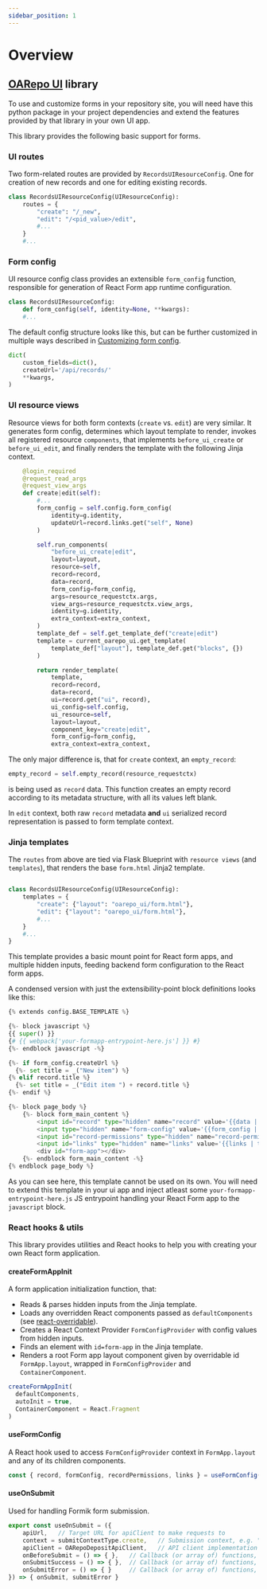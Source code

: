 ```yaml
---
sidebar_position: 1
---
```

# Overview

## [OARepo UI](https://github.com/oarepo/oarepo-ui) library

To use and customize forms in your repository site, you will need have this python package in your project dependencies and
extend the features provided by that library in your own UI app.

This library provides the following basic support for forms.

### UI routes

Two form-related routes are provided by `RecordsUIResourceConfig`. One for creation of new records and one for editing existing records.

```python
class RecordsUIResourceConfig(UIResourceConfig):
    routes = {
        "create": "/_new",
        "edit": "/<pid_value>/edit",
        #...
    }
    #...
```

### Form config

UI resource config class provides an extensible `form_config` function,
responsible for generation of React Form app runtime configuration.

```python
class RecordsUIResourceConfig:
    def form_config(self, identity=None, **kwargs):
    #...
```

The default config structure looks like this, but can be further customized in multiple ways described
in [Customizing form config](./form-config).

```python
dict(
    custom_fields=dict(),
    createUrl='/api/records/'
    **kwargs,
)

```

### UI resource views

Resource views for both form contexts (`create` vs. `edit`) are very similar. It generates
form config, determines which layout template to render, invokes all registered resource `components`,
that implements `before_ui_create` or `before_ui_edit`, and finally renders the template with the
following Jinja context.

```python
    @login_required
    @request_read_args
    @request_view_args
    def create|edit(self):
        #...
        form_config = self.config.form_config(
            identity=g.identity,
            updateUrl=record.links.get("self", None)
        )

        self.run_components(
            "before_ui_create|edit",
            layout=layout,
            resource=self,
            record=record,
            data=record,
            form_config=form_config,
            args=resource_requestctx.args,
            view_args=resource_requestctx.view_args,
            identity=g.identity,
            extra_context=extra_context,
        )
        template_def = self.get_template_def("create|edit")
        template = current_oarepo_ui.get_template(
            template_def["layout"], template_def.get("blocks", {})
        )

        return render_template(
            template,
            record=record,
            data=record,
            ui=record.get("ui", record),
            ui_config=self.config,
            ui_resource=self,
            layout=layout,
            component_key="create|edit",
            form_config=form_config,
            extra_context=extra_context,
```

The only major difference is, that for `create` context, an `empty_record`:

```python
empty_record = self.empty_record(resource_requestctx)
```

is being used as `record` data. This function creates an empty record according
to its metadata structure, with all its values left blank.

In `edit` context, both raw `record` metadata **and** `ui` serialized record
representation is passed to form template context.

### Jinja templates

The `routes` from above are tied via Flask Blueprint with `resource views` (and `templates`), that renders the base `form.html` Jinja2 template.

```python

class RecordsUIResourceConfig(UIResourceConfig):
    templates = {
        "create": {"layout": "oarepo_ui/form.html"},
        "edit": {"layout": "oarepo_ui/form.html"},
        #...
    }
    #...
}
```

This template provides a basic mount point for React form apps, and multiple hidden inputs,
feeding backend form configuration to the React form apps.

A condensed version with just the extensibility-point block definitions looks like this:

```python
{% extends config.BASE_TEMPLATE %}

{%- block javascript %}
{{ super() }}
{# {{ webpack['your-formapp-entrypoint-here.js'] }} #}
{%- endblock javascript -%}

{%- if form_config.createUrl %}
  {%- set title = _("New item") %}
{% elif record.title %}
  {%- set title = _("Edit item ") + record.title %}
{%- endif %}

{%- block page_body %}
    {%- block form_main_content %}
        <input id="record" type="hidden" name="record" value='{{data | tojson }}' />
        <input type="hidden" name="form-config" value='{{form_config | tojson }}' />
        <input id="record-permissions" type="hidden" name="record-permissions" value='{{permissions | tojson }}' />
        <input id="links" type="hidden" name="links" value='{{links | tojson }}' />
        <div id="form-app"></div>
    {%- endblock form_main_content -%}
{% endblock page_body %}
```

As you can see here, this template cannot be used on its own. You will need to extend this template in your ui app and
inject atleast some `your-formapp-entrypoint-here.js` JS entrypoint handling your React Form app to the `javascript` block.

### React hooks & utils

This library provides utilities and React hooks to help you with creating your own React form application.

#### createFormAppInit

A form application initialization function, that:

- Reads & parses hidden inputs from the Jinja template.
- Loads any overridden React components passed as `defaultComponents` (see [react-overridable](https://github.com/indico/react-overridable)).
- Creates a React Context Provider `FormConfigProvider` with config values from hidden inputs.
- Finds an element with `id=form-app` in the Jinja template.
- Renders a root Form app layout component given by overridable id `FormApp.layout`, wrapped in `FormConfigProvider` and `ContainerComponent`.

```jsx
createFormAppInit(
  defaultComponents,
  autoInit = true,
  ContainerComponent = React.Fragment
)
```

#### useFormConfig

A React hook used to access `FormConfigProvider` context in `FormApp.layout` and any of its children components.

```jsx
const { record, formConfig, recordPermissions, links } = useFormConfig();
```

#### useOnSubmit

Used for handling Formik form submission.

```jsx
export const useOnSubmit = ({
    apiUrl,   // Target URL for apiClient to make requests to
    context = submitContextType.create,   // Submission context, e.g. "create", "update"...
    apiClient = OARepoDepositApiClient,   // API client implementation instance
    onBeforeSubmit = () => { },   // Callback (or array of) functions, called before submit request
    onSubmitSuccess = () => { },  // Callback (or array of) functions, called on successful submit request
    onSubmitError = () => { }     // Callback (or array of) functions, called when submit request failed
}) => { onSubmit, submitError }
```
